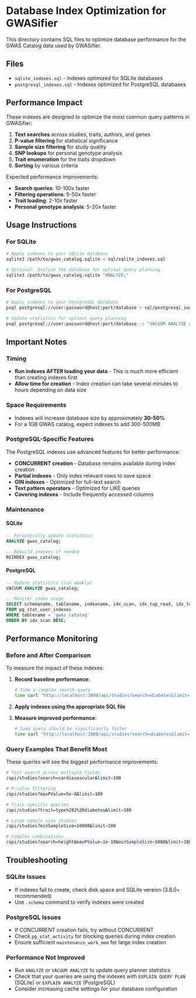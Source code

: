 # Database Index Optimization for GWASifier

This directory contains SQL files to optimize database performance for the GWAS Catalog data used by GWASifier.

## Files

- `sqlite_indexes.sql` - Indexes optimized for SQLite databases
- `postgresql_indexes.sql` - Indexes optimized for PostgreSQL databases

## Performance Impact

These indexes are designed to optimize the most common query patterns in GWASifier:

1. **Text searches** across studies, traits, authors, and genes
2. **P-value filtering** for statistical significance
3. **Sample size filtering** for study quality
4. **SNP lookups** for personal genotype analysis
5. **Trait enumeration** for the traits dropdown
6. **Sorting** by various criteria

Expected performance improvements:
- **Search queries**: 10-100x faster
- **Filtering operations**: 5-50x faster
- **Trait loading**: 2-10x faster
- **Personal genotype analysis**: 5-20x faster

## Usage Instructions

### For SQLite

```bash
# Apply indexes to your SQLite database
sqlite3 /path/to/gwas_catalog.sqlite < sql/sqlite_indexes.sql

# Optional: Analyze the database for optimal query planning
sqlite3 /path/to/gwas_catalog.sqlite "ANALYZE;"
```

### For PostgreSQL

```bash
# Apply indexes to your PostgreSQL database
psql postgresql://user:password@host:port/database < sql/postgresql_indexes.sql

# Update statistics for optimal query planning
psql postgresql://user:password@host:port/database -c "VACUUM ANALYZE gwas_catalog;"
```

## Important Notes

### Timing
- **Run indexes AFTER loading your data** - This is much more efficient than creating indexes first
- **Allow time for creation** - Index creation can take several minutes to hours depending on data size

### Space Requirements
- Indexes will increase database size by approximately **30-50%**
- For a 1GB GWAS catalog, expect indexes to add 300-500MB

### PostgreSQL-Specific Features

The PostgreSQL indexes use advanced features for better performance:

- **CONCURRENT creation** - Database remains available during index creation
- **Partial indexes** - Only index relevant rows to save space
- **GIN indexes** - Optimized for full-text search
- **Text pattern operators** - Optimized for LIKE queries
- **Covering indexes** - Include frequently accessed columns

### Maintenance

#### SQLite
```sql
-- Periodically update statistics
ANALYZE gwas_catalog;

-- Rebuild indexes if needed
REINDEX gwas_catalog;
```

#### PostgreSQL
```sql
-- Update statistics (run weekly)
VACUUM ANALYZE gwas_catalog;

-- Monitor index usage
SELECT schemaname, tablename, indexname, idx_scan, idx_tup_read, idx_tup_fetch
FROM pg_stat_user_indexes
WHERE tablename = 'gwas_catalog'
ORDER BY idx_scan DESC;
```

## Performance Monitoring

### Before and After Comparison

To measure the impact of these indexes:

1. **Record baseline performance**:
   ```bash
   # Time a complex search query
   time curl "http://localhost:3000/api/studies?search=diabetes&limit=100"
   ```

2. **Apply indexes using the appropriate SQL file**

3. **Measure improved performance**:
   ```bash
   # Same query should be significantly faster
   time curl "http://localhost:3000/api/studies?search=diabetes&limit=100"
   ```

### Query Examples That Benefit Most

These queries will see the biggest performance improvements:

```bash
# Text search across multiple fields
/api/studies?search=cardiovascular&limit=100

# P-value filtering
/api/studies?maxPValue=5e-8&limit=100

# Trait-specific queries
/api/studies?trait=type%202%20diabetes&limit=100

# Large sample size studies
/api/studies?minSampleSize=10000&limit=100

# Complex combinations
/api/studies?search=height&maxPValue=1e-10&minSampleSize=5000&limit=100
```

## Troubleshooting

### SQLite Issues
- If indexes fail to create, check disk space and SQLite version (3.8.0+ recommended)
- Use `.schema` command to verify indexes were created

### PostgreSQL Issues
- If CONCURRENT creation fails, try without CONCURRENT
- Check `pg_stat_activity` for blocking queries during index creation
- Ensure sufficient `maintenance_work_mem` for large index creation

### Performance Not Improved
- Run `ANALYZE` or `VACUUM ANALYZE` to update query planner statistics
- Check that your queries are using the indexes with `EXPLAIN QUERY PLAN` (SQLite) or `EXPLAIN ANALYZE` (PostgreSQL)
- Consider increasing cache settings for your database configuration